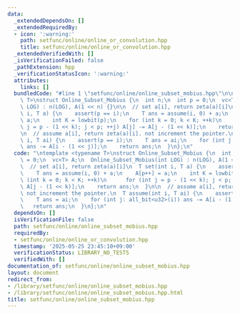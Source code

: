 ```yaml
---
data:
  _extendedDependsOn: []
  _extendedRequiredBy:
  - icon: ':warning:'
    path: setfunc/online/online_or_convolution.hpp
    title: setfunc/online/online_or_convolution.hpp
  _extendedVerifiedWith: []
  _isVerificationFailed: false
  _pathExtension: hpp
  _verificationStatusIcon: ':warning:'
  attributes:
    links: []
  bundledCode: "#line 1 \"setfunc/online/online_subset_mobius.hpp\"\n\ntemplate <typename\
    \ T>\nstruct Online_Subset_Mobius {\n  int n;\n  int p = 0;\n  vc<T> A;\n  Online_Subset_Mobius(int\
    \ LOG) : n(LOG), A(1 << n) {}\n\n  // set a[i], return zeta(a)[i]\n  T set(int\
    \ i, T a) {\n    assert(p == i);\n    T ans = assume(i, 0) + a;\n    A[p++] =\
    \ a;\n    int K = lowbit(p);\n    for (int k = 0; k < K; ++k)\n      for (int\
    \ j = p - (1 << k); j < p; ++j) A[j] -= A[j - (1 << k)];\n    return ans;\n  }\n\
    \n  // assume a[i], return zeta(a)[i]. not increment the pointer.\n  T assume(int\
    \ i, T ai) {\n    assert(p == i);\n    T ans = ai;\n    for (int j: all_bit<u32>(i))\
    \ ans -= A[i - (1 << j)];\n    return ans;\n  }\n};\n"
  code: "\ntemplate <typename T>\nstruct Online_Subset_Mobius {\n  int n;\n  int p\
    \ = 0;\n  vc<T> A;\n  Online_Subset_Mobius(int LOG) : n(LOG), A(1 << n) {}\n\n\
    \  // set a[i], return zeta(a)[i]\n  T set(int i, T a) {\n    assert(p == i);\n\
    \    T ans = assume(i, 0) + a;\n    A[p++] = a;\n    int K = lowbit(p);\n    for\
    \ (int k = 0; k < K; ++k)\n      for (int j = p - (1 << k); j < p; ++j) A[j] -=\
    \ A[j - (1 << k)];\n    return ans;\n  }\n\n  // assume a[i], return zeta(a)[i].\
    \ not increment the pointer.\n  T assume(int i, T ai) {\n    assert(p == i);\n\
    \    T ans = ai;\n    for (int j: all_bit<u32>(i)) ans -= A[i - (1 << j)];\n \
    \   return ans;\n  }\n};\n"
  dependsOn: []
  isVerificationFile: false
  path: setfunc/online/online_subset_mobius.hpp
  requiredBy:
  - setfunc/online/online_or_convolution.hpp
  timestamp: '2025-05-25 23:45:10+09:00'
  verificationStatus: LIBRARY_NO_TESTS
  verifiedWith: []
documentation_of: setfunc/online/online_subset_mobius.hpp
layout: document
redirect_from:
- /library/setfunc/online/online_subset_mobius.hpp
- /library/setfunc/online/online_subset_mobius.hpp.html
title: setfunc/online/online_subset_mobius.hpp
---
```

